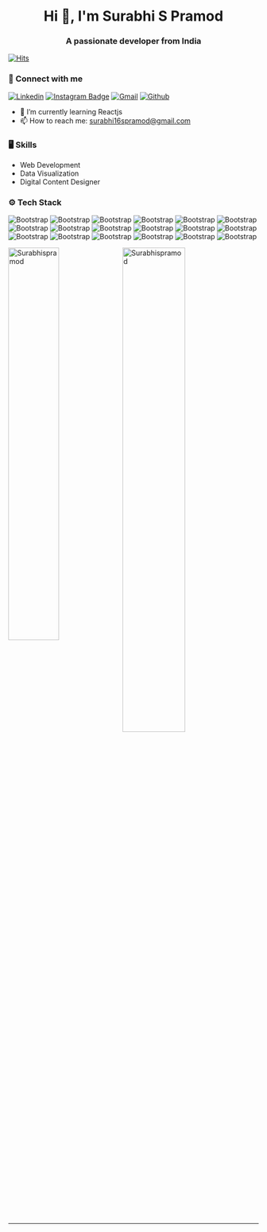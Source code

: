 <h1 align="center">Hi 👋, I'm Surabhi S Pramod</h1>
<h3 align="center">A passionate developer from India</h3>

[![Hits](https://hits.seeyoufarm.com/api/count/incr/badge.svg?url=https%3A%2F%2Fgithub.com%2FSurabhispramod%2FSurabhispramod&count_bg=%2379C83D&title_bg=%23555555&icon=&icon_color=%23E7E7E7&title=Profile+Views&edge_flat=false)](https://hits.seeyoufarm.com)

### 🔗 Connect with me

[![Linkedin](https://img.shields.io/badge/-LinkedIn-blue?style=flat&logo=Linkedin&logoColor=white)](https://www.linkedin.com/in/surabhi-s-pramod-b30353230/)
[![Instagram Badge](https://img.shields.io/badge/-Instagram-purple?logo=instagram&logoColor=white&link=https://www.instagram.com/_surabhispramod_/)](https://www.instagram.com/_surabhispramod_/)
[![Gmail](https://img.shields.io/badge/-Gmail-c14438?style=flat&logo=Gmail&logoColor=white)](mailto:surabhi16spramod@gmail.com)
[![Github](https://img.shields.io/github/followers/Surabhispramod?label=Follow&style=social)](https://github.com/Surabhispramod)



- 🌱 I’m currently learning Reactjs
- 📫 How to reach me: surabhi16spramod@gmail.com

### 🖥 Skills

- Web Development 
- Data Visualization
- Digital Content Designer

### ⚙️ Tech Stack

![Bootstrap](https://img.shields.io/badge/-c-05122A?style=flat-square&logo=c&color=353535) ![Bootstrap](https://img.shields.io/badge/-C%2B%2B-05122A?style=flat-square&logo=C++&color=353535) ![Bootstrap](https://img.shields.io/badge/-HTML%20%26%20CSS-05122A?style=flat-square&logo=HTML-&-CSS&color=353535) ![Bootstrap](https://img.shields.io/badge/-JavaScript-05122A?style=flat-square&logo=JavaScript&color=353535) ![Bootstrap](https://img.shields.io/badge/-PHP-05122A?style=flat-square&logo=PHP&color=353535) ![Bootstrap](https://img.shields.io/badge/-Bootstrap-05122A?style=flat-square&logo=Bootstrap&color=353535) ![Bootstrap](https://img.shields.io/badge/-React-05122A?style=flat-square&logo=React&color=353535) ![Bootstrap](https://img.shields.io/badge/-Python-05122A?style=flat-square&logo=Python&color=353535) ![Bootstrap](https://img.shields.io/badge/-MySQL-05122A?style=flat-square&logo=MySQL&color=353535) ![Bootstrap](https://img.shields.io/badge/-PostgreSQL-05122A?style=flat-square&logo=PostgreSQL&color=353535) ![Bootstrap](https://img.shields.io/badge/-Pandas-05122A?style=flat-square&logo=Pandas&color=353535) ![Bootstrap](https://img.shields.io/badge/-Numpy-05122A?style=flat-square&logo=Numpy&color=353535) ![Bootstrap](https://img.shields.io/badge/-Matplotlib-05122A?style=flat-square&logo=Matplotlib&color=353535) ![Bootstrap](https://img.shields.io/badge/-Figma-05122A?style=flat-square&logo=Figma&color=353535) ![Bootstrap](https://img.shields.io/badge/-Canva-05122A?style=flat-square&logo=Canva&color=353535) ![Bootstrap](https://img.shields.io/badge/-Visual%20Studio%20Code-05122A?style=flat-square&logo=Visual-Studio-Code&color=353535) ![Bootstrap](https://img.shields.io/badge/-Android%20Studio-05122A?style=flat-square&logo=Android-Studio&color=353535) ![Bootstrap](https://img.shields.io/badge/-Arduino%20-05122A?style=flat-square&logo=Arduino&color=353535)


<div>
  <img width="45%" align="left" src="https://github-readme-stats.vercel.app/api/top-langs?username=Surabhispramod&show_icons=true&locale=en&layout=compact" alt="Surabhispramod" />
  <img width="50%"  src="https://github-readme-streak-stats.herokuapp.com/?user=Surabhispramod&" alt="Surabhispramod" />
</div>


---
